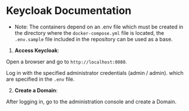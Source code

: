 # Keycloak Documentation

- Note: The containers depend on an .env file which must be created in the directory where the `docker-compose.yml` file is located, the `.env.sample` file included in the repository can be used as a base.

1. **Access Keycloak**:

Open a browser and go to `http://localhost:8080`.

Log in with the specified administrator credentials (admin / admin). which are specified in the `.env` file.

2. **Create a Domain**:

After logging in, go to the administration console and create a Domain.